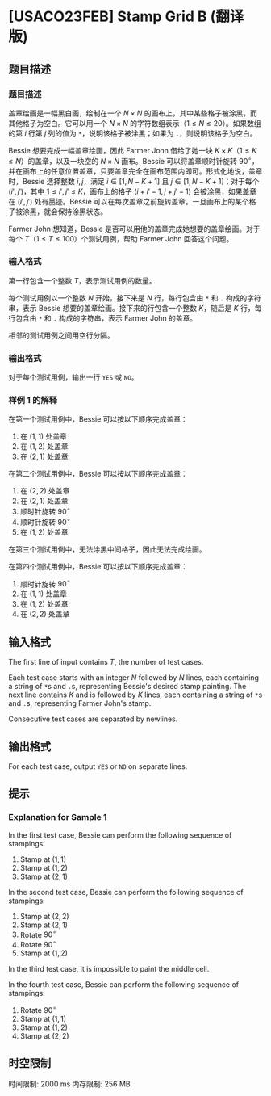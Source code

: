 # [USACO23FEB] Stamp Grid B (翻译版)

## 题目描述

### 题目描述

盖章绘画是一幅黑白画，绘制在一个 $N \times N$ 的画布上，其中某些格子被涂黑，而其他格子为空白。它可以用一个 $N \times N$ 的字符数组表示（$1 \leq N \leq 20$）。如果数组的第 $i$ 行第 $j$ 列的值为 `*`，说明该格子被涂黑；如果为 `.`，则说明该格子为空白。

Bessie 想要完成一幅盖章绘画，因此 Farmer John 借给了她一块 $K \times K$（$1 \leq K \leq N$）的盖章，以及一块空的 $N \times N$ 画布。Bessie 可以将盖章顺时针旋转 $90^\circ$，并在画布上的任意位置盖章，只要盖章完全在画布范围内即可。形式化地说，盖章时，Bessie 选择整数 $i,j$，满足 $i \in [1,N-K+1]$ 且 $j \in [1,N-K+1]$；对于每个 $(i',j')$，其中 $1 \leq i',j' \leq K$，画布上的格子 $(i+i'-1,j+j'-1)$ 会被涂黑，如果盖章在 $(i',j')$ 处有墨迹。Bessie 可以在每次盖章之前旋转盖章。一旦画布上的某个格子被涂黑，就会保持涂黑状态。

Farmer John 想知道，Bessie 是否可以用他的盖章完成她想要的盖章绘画。对于每个 $T$（$1 \leq T \leq 100$）个测试用例，帮助 Farmer John 回答这个问题。

### 输入格式

第一行包含一个整数 $T$，表示测试用例的数量。

每个测试用例以一个整数 $N$ 开始，接下来是 $N$ 行，每行包含由 `*` 和 `.` 构成的字符串，表示 Bessie 想要的盖章绘画。接下来的行包含一个整数 $K$，随后是 $K$ 行，每行包含由 `*` 和 `.` 构成的字符串，表示 Farmer John 的盖章。

相邻的测试用例之间用空行分隔。

### 输出格式

对于每个测试用例，输出一行 `YES` 或 `NO`。

### 样例 1 的解释

在第一个测试用例中，Bessie 可以按以下顺序完成盖章：

1. 在 $(1,1)$ 处盖章  
2. 在 $(1,2)$ 处盖章  
3. 在 $(2,1)$ 处盖章  

在第二个测试用例中，Bessie 可以按以下顺序完成盖章：

1. 在 $(2,2)$ 处盖章  
2. 在 $(2,1)$ 处盖章  
3. 顺时针旋转 $90^\circ$  
4. 顺时针旋转 $90^\circ$  
5. 在 $(1,2)$ 处盖章  

在第三个测试用例中，无法涂黑中间格子，因此无法完成绘画。

在第四个测试用例中，Bessie 可以按以下顺序完成盖章：

1. 顺时针旋转 $90^\circ$  
2. 在 $(1,1)$ 处盖章  
3. 在 $(1,2)$ 处盖章  
4. 在 $(2,2)$ 处盖章

## 输入格式

The first line of input contains $T$, the number of test cases.

Each test case starts with an integer $N$ followed by $N$ lines, each containing a string of `*`s and `.`s, representing Bessie's desired stamp painting. The next line contains $K$ and is followed by $K$ lines, each containing a string of `*`s and `.`s, representing Farmer John's stamp.

Consecutive test cases are separated by newlines. 

## 输出格式

For each test case, output `YES` or `NO` on separate lines. 

## 提示

### Explanation for Sample 1

In the first test case, Bessie can perform the following sequence of stampings:

1. Stamp at $(1,1)$
2. Stamp at $(1,2)$
3. Stamp at $(2,1)$

In the second test case, Bessie can perform the following sequence of stampings:

1. Stamp at $(2,2)$
2. Stamp at $(2,1)$
3. Rotate $90^{\circ}$
4. Rotate $90^{\circ}$
5. Stamp at $(1,2)$

In the third test case, it is impossible to paint the middle cell.

In the fourth test case, Bessie can perform the following sequence of stampings:

1. Rotate $90^{\circ}$
2. Stamp at $(1,1)$
3. Stamp at $(1,2)$
4. Stamp at $(2,2)$

## 时空限制

时间限制: 2000 ms
内存限制: 256 MB
